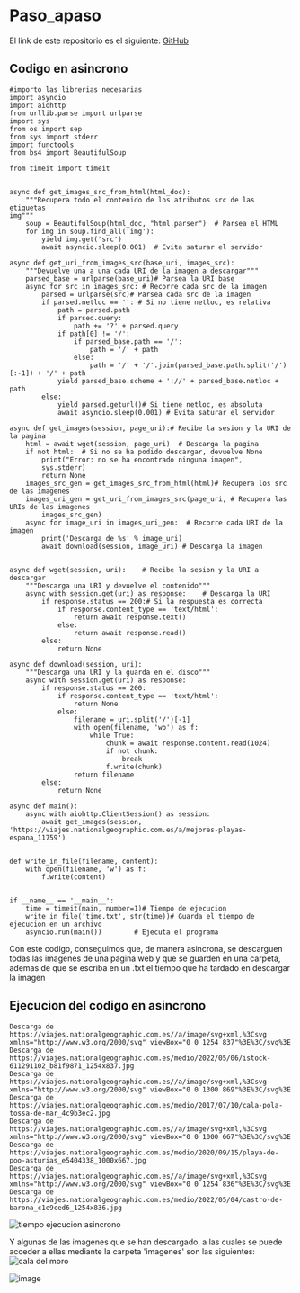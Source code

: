 # Paso_apaso

El link de este repositorio es el siguiente: [GitHub](https://github.com/joseluis031/Paso_apaso.git)


## Codigo en asincrono

```
#importo las librerias necesarias
import asyncio 
import aiohttp
from urllib.parse import urlparse
import sys
from os import sep
from sys import stderr
import functools
from bs4 import BeautifulSoup

from timeit import timeit


async def get_images_src_from_html(html_doc):      
    """Recupera todo el contenido de los atributos src de las etiquetas 
img"""   
    soup = BeautifulSoup(html_doc, "html.parser")  # Parsea el HTML    
    for img in soup.find_all('img'):    
        yield img.get('src')    
        await asyncio.sleep(0.001)  # Evita saturar el servidor

async def get_uri_from_images_src(base_uri, images_src): 
    """Devuelve una a una cada URI de la imagen a descargar"""    
    parsed_base = urlparse(base_uri)# Parsea la URI base
    async for src in images_src: # Recorre cada src de la imagen
        parsed = urlparse(src)# Parsea cada src de la imagen
        if parsed.netloc == '': # Si no tiene netloc, es relativa
            path = parsed.path    
            if parsed.query:    
                path += '?' + parsed.query    
            if path[0] != '/':    
                if parsed_base.path == '/':    
                    path = '/' + path    
                else:    
                    path = '/' + '/'.join(parsed_base.path.split('/')   [:-1]) + '/' + path    
            yield parsed_base.scheme + '://' + parsed_base.netloc + path  
        else:    
            yield parsed.geturl()# Si tiene netloc, es absoluta   
            await asyncio.sleep(0.001) # Evita saturar el servidor
            
async def get_images(session, page_uri):# Recibe la sesion y la URI de la pagina  
    html = await wget(session, page_uri)  # Descarga la pagina
    if not html:  # Si no se ha podido descargar, devuelve None
        print("Error: no se ha encontrado ninguna imagen", 
        sys.stderr)  
        return None  
    images_src_gen = get_images_src_from_html(html)# Recupera los src de las imagenes  
    images_uri_gen = get_uri_from_images_src(page_uri, # Recupera las URIs de las imagenes
        images_src_gen)  
    async for image_uri in images_uri_gen:  # Recorre cada URI de la imagen
        print('Descarga de %s' % image_uri)  
        await download(session, image_uri) # Descarga la imagen


async def wget(session, uri):    # Recibe la sesion y la URI a descargar
    """Descarga una URI y devuelve el contenido"""    
    async with session.get(uri) as response:    # Descarga la URI
        if response.status == 200:# Si la respuesta es correcta
            if response.content_type == 'text/html':   
                return await response.text() 
            else:    
                return await response.read()   
        else:    
            return None
        
async def download(session, uri):    
    """Descarga una URI y la guarda en el disco"""    
    async with session.get(uri) as response:    
        if response.status == 200:    
            if response.content_type == 'text/html':    
                return None    
            else:    
                filename = uri.split('/')[-1]    
                with open(filename, 'wb') as f:    
                    while True:    
                        chunk = await response.content.read(1024)    
                        if not chunk:    
                            break    
                        f.write(chunk)    
                return filename    
        else:    
            return None
        
async def main():
    async with aiohttp.ClientSession() as session:    
        await get_images(session, 'https://viajes.nationalgeographic.com.es/a/mejores-playas-espana_11759')
    
    
def write_in_file(filename, content):
    with open(filename, 'w') as f:
        f.write(content)
    
        
if __name__ == '__main__':
    time = timeit(main, number=1)# Tiempo de ejecucion
    write_in_file('time.txt', str(time))# Guarda el tiempo de ejecucion en un archivo
    asyncio.run(main())        # Ejecuta el programa
```
Con este codigo, conseguimos que, de manera asincrona, se descarguen todas las
imagenes de una pagina web y que se guarden en una carpeta, ademas de que se escriba
en un .txt el tiempo que ha tardado en descargar la imagen


## Ejecucion del codigo en asincrono

```
Descarga de https://viajes.nationalgeographic.com.es//a/image/svg+xml,%3Csvg xmlns="http://www.w3.org/2000/svg" viewBox="0 0 1254 837"%3E%3C/svg%3E
Descarga de https://viajes.nationalgeographic.com.es/medio/2022/05/06/istock-611291102_b81f9871_1254x837.jpg
Descarga de https://viajes.nationalgeographic.com.es//a/image/svg+xml,%3Csvg xmlns="http://www.w3.org/2000/svg" viewBox="0 0 1300 869"%3E%3C/svg%3E
Descarga de https://viajes.nationalgeographic.com.es/medio/2017/07/10/cala-pola-tossa-de-mar_4c9b3ec2.jpg
Descarga de https://viajes.nationalgeographic.com.es//a/image/svg+xml,%3Csvg xmlns="http://www.w3.org/2000/svg" viewBox="0 0 1000 667"%3E%3C/svg%3E
Descarga de https://viajes.nationalgeographic.com.es/medio/2020/09/15/playa-de-poo-asturias_e5404338_1000x667.jpg
Descarga de https://viajes.nationalgeographic.com.es//a/image/svg+xml,%3Csvg xmlns="http://www.w3.org/2000/svg" viewBox="0 0 1254 836"%3E%3C/svg%3E
Descarga de https://viajes.nationalgeographic.com.es/medio/2022/05/04/castro-de-barona_c1e9ced6_1254x836.jpg
```

![tiempo ejecucion asincrono](https://user-images.githubusercontent.com/91721888/230768517-13792021-cf1a-4b41-afff-e09fb09dea6e.png)

Y algunas de las imagenes que se han descargado, a las cuales se puede acceder a ellas mediante 
la carpeta 'imagenes' son las siguientes:
![cala del moro](https://user-images.githubusercontent.com/91721888/230768657-7dea928d-e5f1-4f61-b8cc-e63005ae1e15.png)

![image](https://user-images.githubusercontent.com/91721888/230768726-bd02c7bb-040a-4395-a7b9-80752139095c.png)


